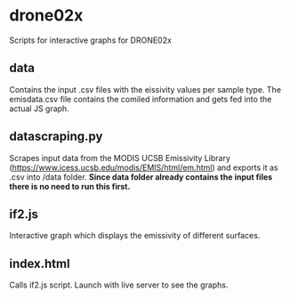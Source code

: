 # drone02x
Scripts for interactive graphs for DRONE02x

## data
Contains the input .csv files with the eissivity values per sample type. The emisdata.csv file contains the comiled information and gets fed into the actual JS graph.

## datascraping.py
Scrapes input data from the MODIS UCSB Emissivity Library (https://www.icess.ucsb.edu/modis/EMIS/html/em.html) and exports it as .csv into /data folder. **Since data folder already contains the input files there is no need to run this first.**

## if2.js
Interactive graph which displays the emissivity of different surfaces. 

## index.html
Calls if2.js script. Launch with live server to see the graphs.
